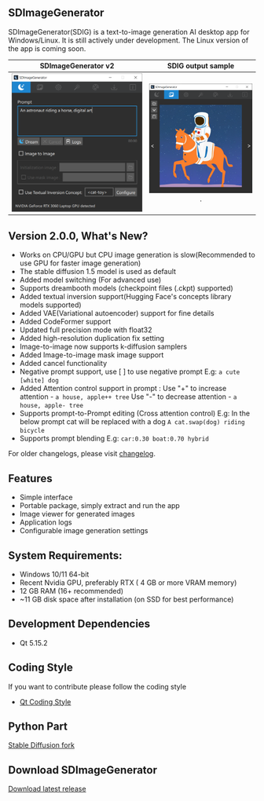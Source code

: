 ## SDImageGenerator
SDImageGenerator(SDIG) is a text-to-image generation AI desktop app  for Windows/Linux. It is still actively under development. The Linux version of the app is coming soon.

SDImageGenerator v2            |  SDIG output sample
:-------------------------:|:-------------------------:
![SDImageGenerator ](/images/SDImageGenerator_v2.PNG "SDImageGenerator 2.0") | ![SDImageGenerator output](/images/SDImageGenerator_v2_output.PNG "SDImageGenerator 2.0 output").



## Version 2.0.0, What's New? 
 - Works on CPU/GPU but CPU image generation is slow(Recommended to use GPU for faster image generation)
- The stable diffusion 1.5 model is used as default
- Added model switching (For advanced use)
- Supports dreambooth models (checkpoint files (.ckpt) supported)
- Added textual inversion support(Hugging Face's concepts library models supported)
- Added VAE(Variational autoencoder) support for fine details
- Added CodeFormer support
- Updated full precision mode with float32
- Added high-resolution duplication fix setting
- Image-to-image now supports k-diffusion samplers
- Added Image-to-image mask image support 
- Added cancel functionality
- Negative prompt support, use [ ] to use negative prompt
           E.g: `a cute [white] dog`
- Added Attention control support in prompt :
            Use "+" to increase attention - `a house, apple++ tree`
            Use "-" to decrease attention - `a house, apple- tree`
- Supports prompt-to-Prompt editing (Cross attention control)
            E.g:  In the below prompt cat will be replaced with a dog
                    `A cat.swap(dog) riding bicycle`
 - Supports prompt blending 
                    E.g: `car:0.30 boat:0.70 hybrid`

For older changelogs, please visit [changelog](changelog.md).
## Features 
- Simple interface
- Portable package, simply extract and run the app
- Image viewer for generated images
- Application logs
- Configurable image generation settings

## System Requirements:
- Windows 10/11 64-bit
- Recent Nvidia GPU, preferably RTX ( 4 GB or more VRAM memory)
- 12 GB RAM (16+ recommended)
- ~11 GB disk space after installation (on SSD for best performance)

## Development Dependencies 
- Qt 5.15.2

## Coding Style
If you want to contribute please follow the coding style
- [Qt Coding Style](https://wiki.qt.io/Qt_Coding_Style)

## Python Part

[Stable Diffusion fork](https://github.com/rupeshs/InvokeAI/tree/sdig)

## Download SDImageGenerator
[Download latest release ](https://rupeshsreeraman.itch.io/sdimagegenerator)